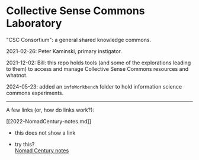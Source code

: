 # Collective Sense Commons Laboratory

"CSC Consortium": a general shared knowledge commons.

2021-02-26: Peter Kaminski, primary instigator.

2021-12-02: Bill: this repo holds tools (and some of the explorations leading to them) to access and manage Collective Sense Commons resources and whatnot.

2024-05-23: added an `infoWorkbench` folder to hold information science commons experiments.

-----

A few links (or, how do links work?):  

[[2022-NomadCentury-notes.md]]  
- this does not show a link

- try this?  
[Nomad Century notes](2022-NomadCentury-notes.md)  


